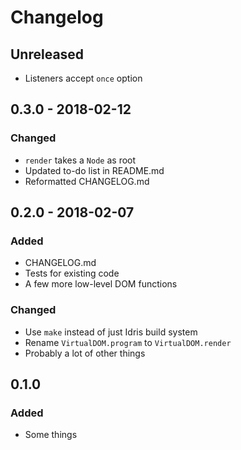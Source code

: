 # Changelog

## Unreleased

- Listeners accept `once` option

## 0.3.0 - 2018-02-12

### Changed

- `render` takes a `Node` as root
- Updated to-do list in README.md
- Reformatted CHANGELOG.md

## 0.2.0 - 2018-02-07

### Added

- CHANGELOG.md
- Tests for existing code
- A few more low-level DOM functions

### Changed

- Use `make` instead of just Idris build system
- Rename `VirtualDOM.program` to `VirtualDOM.render`
- Probably a lot of other things

## 0.1.0

### Added

- Some things